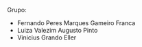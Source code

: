 Grupo:
 - Fernando Peres Marques Gameiro Franca
 - Luiza Valezim Augusto Pinto
 - Vinicius Grando Eller
